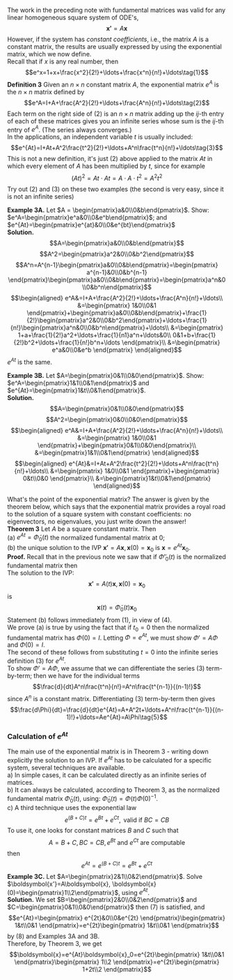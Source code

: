 The work in the preceding note with fundamental matrices was valid for any linear homogeneous square system of ODE's,
$$\boldsymbol{x'}=A\boldsymbol{x}$$
However, if the system has *constant coefficients*, i.e., the matrix $A$ is a constant matrix, the results are usually expressed by using the exponential matrix, which we now define.  
Recall that if $x$ is any real number, then
$$e^x=1+x+\frac{x^2}{2!}+\ldots+\frac{x^n}{n!}+\ldots\tag{1}$$
**Definition 3** Given an $n \times n$ constant matrix $A$, the exponential matrix $e^A$ is the $n \times n$ matrix defined by
$$e^A=I+A+\frac{A^2}{2!}+\ldots+\frac{A^n}{n!}+\ldots\tag{2}$$
Each term on the right side of $(2)$ is an $n \times n$ matrix adding up the $ij$-th entry of each of these matrices gives you an infinite series whose sum is the $ij$-th entry of $e^A$. (The series always converges.)  
In the applications, an independent variable $t$ is usually included:
$$e^{At}=I+At+A^2\frac{t^2}{2!}+\ldots+A^n\frac{t^n}{n!}+\ldots\tag{3}$$
This is not a new definition, it's just $(2)$ above applied to the matrix $At$ in which every element of $A$ has been multiplied by $t$, since for example
$$(At)^2=At\cdot At=A\cdot A \cdot t^2=A^2t^2$$
Try out $(2)$ and $(3)$ on these two examples (the second is very easy, since it is not an infinite series)

**Example 3A.** Let $A = \begin{pmatrix}a&0\\0&b\end{pmatrix}$. Show: $e^A=\begin{pmatrix}e^a&0\\0&e^b\end{pmatrix}$; and $e^{At}=\begin{pmatrix}e^{at}&0\\0&e^{bt}\end{pmatrix}$  
**Solution.**
$$A=\begin{pmatrix}a&0\\0&b\end{pmatrix}$$
$$A^2=\begin{pmatrix}a^2&0\\0&b^2\end{pmatrix}$$
$$A^n=A^{n-1}\begin{pmatrix}a&0\\0&b\end{pmatrix}=\begin{pmatrix}
a^{n-1}&0\\0&b^{n-1}
\end{pmatrix}\begin{pmatrix}a&0\\0&b\end{pmatrix}=\begin{pmatrix}a^n&0\\0&b^n\end{pmatrix}$$
$$\begin{aligned}
e^A&=I+A+\frac{A^2}{2!}+\ldots+\frac{A^n}{n!}+\ldots\\
&=\begin{pmatrix}
1&0\\0&1
\end{pmatrix}+\begin{pmatrix}a&0\\0&b\end{pmatrix}+\frac{1}{2!}\begin{pmatrix}a^2&0\\0&b^2\end{pmatrix}+\ldots+\frac{1}{n!}\begin{pmatrix}a^n&0\\0&b^n\end{pmatrix}+\ldots\\
&=\begin{pmatrix}
1+a+\frac{1}{2!}a^2+\ldots+\frac{1}{n1}a^n+\ldots&0\\
0&1+b+\frac{1}{2!}b^2+\ldots+\frac{1}{n!}b^n+\ldots
\end{pmatrix}\\
&=\begin{pmatrix}
e^a&0\\0&e^b
\end{pmatrix}
\end{aligned}$$
$e^{At}$ is the same.

**Example 3B.** Let $A=\begin{pmatrix}0&1\\0&0\end{pmatrix}$. Show: $e^A=\begin{pmatrix}1&1\\0&1\end{pmatrix}$ and $e^{At}=\begin{pmatrix}1&t\\0&1\end{pmatrix}$.  
**Solution.**
$$A=\begin{pmatrix}0&1\\0&0\end{pmatrix}$$
$$A^2=\begin{pmatrix}0&0\\0&0\end{pmatrix}$$
$$\begin{aligned}
e^A&=I+A+\frac{A^2}{2!}+\ldots+\frac{A^n}{n!}+\ldots\\
&=\begin{pmatrix}
1&0\\0&1
\end{pmatrix}+\begin{pmatrix}0&1\\0&0\end{pmatrix}\\
&=\begin{pmatrix}1&1\\0&1\end{pmatrix}
\end{aligned}$$
$$\begin{aligned}
e^{At}&=I+At+A^2\frac{t^2}{2!}+\ldots+A^n\frac{t^n}{n!}+\ldots\\
&=\begin{pmatrix}
1&0\\0&1
\end{pmatrix}+\begin{pmatrix}
0&t\\0&0
\end{pmatrix}\\
&=\begin{pmatrix}1&t\\0&1\end{pmatrix}
\end{aligned}$$

What's the point of the exponential matrix? The answer is given by the theorem below, which says that the exponential matrix provides a royal road to the solution of a square system with constant coefficients: no eigenvectors, no eigenvalues, you just write down the answer!  
**Theorem 3** Let $A$ be a square constant matrix. Then  
(a) $e^{At}=\widetilde{\Phi}_0(t)$ the normalized fundamental matrix at 0;  
(b) the unique solution to the IVP $\boldsymbol{x'}=A\boldsymbol{x},\boldsymbol{x}(0)=\boldsymbol{x}_0$ is $\boldsymbol{x}=e^{At}\boldsymbol{x}_0$.  
**Proof.** Recall that in the previous note we saw that if $\widetilde{\Phi}'_0(t)$ is the normalized fundamental matrix then  
The solution to the IVP:
$$\boldsymbol{x'}=A(t)\boldsymbol{x},\boldsymbol{x}(0)=\boldsymbol{x}_0$$
is
$$\boldsymbol{x}(t)=\widetilde{\Phi}_0(t)\boldsymbol{x}_0\tag{4}$$
Statement (b) follows immediately from $(1)$, in view of $(4)$.  
We prove (a) is true by using the fact that if $t_0 = 0$ then the normalized fundamental matrix has $\Phi(0) = I$. Letting $\Phi = e^{At}$, we must show $\Phi' = A\Phi$ and $\Phi(0) = I$.  
The second of these follows from substituting $t = 0$ into the infinite series definition $(3)$ for $e^{At}$.  
To show $\Phi' = A\Phi$, we assume that we can differentiate the series $(3)$ term-by-term; then we have for the individual terms
$$\frac{d}{dt}A^n\frac{t^n}{n!}=A^n\frac{t^{n-1}}{(n-1)!}$$
since $A^n$ is a constant matrix. Differentiating $(3)$ term-by-term then gives
$$\frac{d\Phi}{dt}=\frac{d}{dt}e^{At}=A+A^2t+\ldots+A^n\frac{t^{n-1}}{(n-1)!}+\ldots=Ae^{At}=A\Phi\tag{5}$$

### Calculation of $e^{At}$
The main use of the exponential matrix is in Theorem 3 - writing down explicitly the solution to an IVP. If $e^{At}$ has to be calculated for a specific system, several techniques are available.  
a) In simple cases, it can be calculated directly as an infinite series of matrices.  
b) It can always be calculated, according to Theorem 3, as the normalized fundamental matrix $\widetilde{\Phi}_0(t)$, using: $\widetilde{\Phi}_0(t) = \Phi(t)\Phi(0)^{-1}$.  
c) A third technique uses the exponential law
$$e^{(B+C)t}=e^{Bt}+e^{Ct}, \text{ valid if } BC=CB\tag{6}$$
To use it, one looks for constant matrices $B$ and $C$ such that
$$A = B + C, BC = CB, e^{Bt} \text{ and } e^{Ct} \text{ are computable}\tag{7}$$
then
$$e^{At}=e^{(B+C)t}=e^{Bt}+e^{Ct}\tag{8}$$
**Example 3C.** Let $A=\begin{pmatrix}2&1\\0&2\end{pmatrix}$. Solve $\boldsymbol{x'}=A\boldsymbol{x}, \boldsymbol{x}(0)=\begin{pmatrix}1\\2\end{pmatrix}$, using $e^{At}$.  
**Solution.** We set $B=\begin{pmatrix}2&0\\0&2\end{pmatrix}$ and $C=\begin{pmatrix}0&1\\0&0\end{pmatrix}$ then $(7)$ is satisfied, and
$$e^{At}=\begin{pmatrix}
e^{2t}&0\\0&e^{2t}
\end{pmatrix}\begin{pmatrix}
1&t\\0&1
\end{pmatrix}=e^{2t}\begin{pmatrix}
1&t\\0&1
\end{pmatrix}$$
by $(8)$ and Examples 3A and 3B.  
Therefore, by Theorem 3, we get
$$\boldsymbol{x}=e^{At}\boldsymbol{x}_0=e^{2t}\begin{pmatrix}
1&t\\0&1
\end{pmatrix}\begin{pmatrix}
1\\2
\end{pmatrix}=e^{2t}\begin{pmatrix}
1+2t\\2
\end{pmatrix}$$
